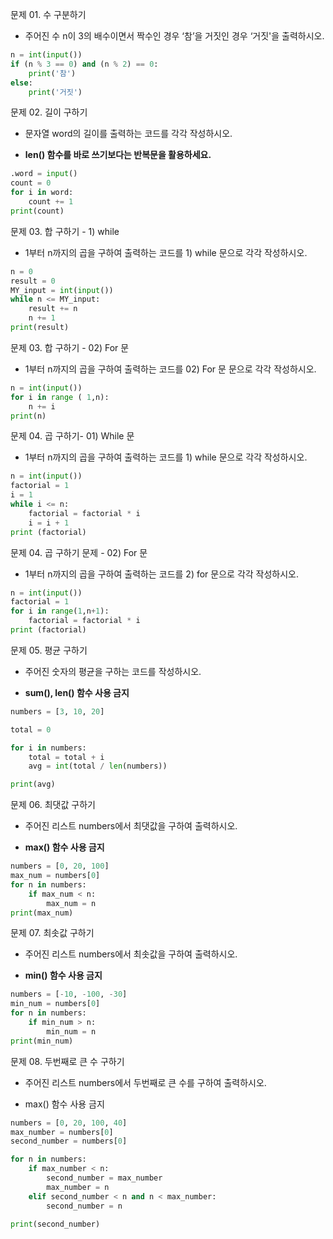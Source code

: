 문제 01. 수 구분하기

- 주어진 수 n이 3의 배수이면서 짝수인 경우 ‘참’을 거짓인 경우 ‘거짓'을 출력하시오.

``` python
n = int(input())
if (n % 3 == 0) and (n % 2) == 0:
    print('참')
else:
    print('거짓')
```



문제 02. 길이 구하기

- 문자열 word의 길이를 출력하는 코드를 각각 작성하시오. 

- **len() 함수를 바로 쓰기보다는 반복문을 활용하세요.**

```python
.word = input()
count = 0
for i in word:
    count += 1
print(count)
```



문제 03. 합 구하기 - 1) while

- 1부터 n까지의 곱을 구하여 출력하는 코드를 1) while 문으로 각각 작성하시오.

```python
n = 0
result = 0
MY_input = int(input())
while n <= MY_input:
    result += n
    n += 1
print(result)
```



문제 03. 합 구하기 - 02) For 문

- 1부터 n까지의 곱을 구하여 출력하는 코드를 02) For 문 문으로 각각 작성하시오.

```python
n = int(input())
for i in range ( 1,n):
    n += i
print(n)
```



문제 04. 곱 구하기- 01) While 문

- 1부터 n까지의 곱을 구하여 출력하는 코드를 1) while 문으로 각각 작성하시오.

```python
n = int(input())
factorial = 1
i = 1
while i <= n:
    factorial = factorial * i
    i = i + 1
print (factorial)
```



문제 04. 곱 구하기 문제 - 02) For 문

- 1부터 n까지의 곱을 구하여 출력하는 코드를 2) for 문으로 각각 작성하시오.

``` python
n = int(input())
factorial = 1
for i in range(1,n+1):
    factorial = factorial * i
print (factorial)
```



문제 05. 평균 구하기

- 주어진 숫자의 평균을 구하는 코드를 작성하시오. 

- **sum(), len()  함수 사용 금지**

``` python
numbers = [3, 10, 20]

total = 0

for i in numbers:
    total = total + i
    avg = int(total / len(numbers))

print(avg)
```



문제 06. 최댓값 구하기

- 주어진 리스트 numbers에서 최댓값을 구하여 출력하시오.

- **max() 함수 사용 금지**

```python
numbers = [0, 20, 100]
max_num = numbers[0]
for n in numbers:
    if max_num < n:
        max_num = n
print(max_num)
```



문제 07. 최솟값 구하기

- 주어진 리스트 numbers에서 최솟값을 구하여 출력하시오.

- **min() 함수 사용 금지**

```python
numbers = [-10, -100, -30]
min_num = numbers[0]
for n in numbers:
    if min_num > n:
        min_num = n
print(min_num)
```



문제 08. 두번째로 큰 수 구하기

- 주어진 리스트 numbers에서 두번째로 큰 수를 구하여 출력하시오.

- max() 함수 사용 금지

```python
numbers = [0, 20, 100, 40]
max_number = numbers[0]
second_number = numbers[0]

for n in numbers:
    if max_number < n:
        second_number = max_number
        max_number = n
    elif second_number < n and n < max_number:
        second_number = n
    
print(second_number)
```

